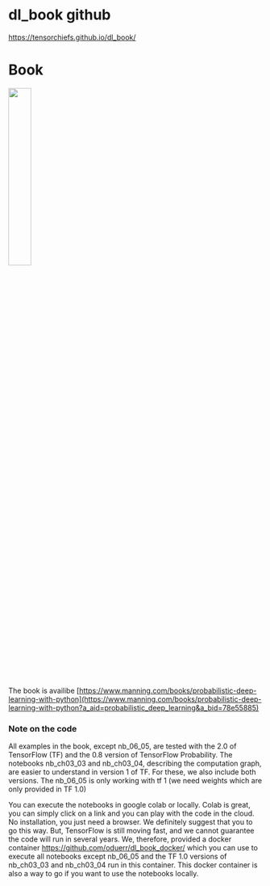 # dl_book github
https://tensorchiefs.github.io/dl_book/

# Book
<a href="https://www.manning.com/books/probabilistic-deep-learning-with-python?a_aid=probabilistic_deep_learning&a_bid=78e55885">
<img src="https://images.manning.com/360/480/resize/book/1/cd737fc-545a-4d76-ac6f-d1b048157dbc/Durr-PDL-HI.png" width="30%">
</a>

The book is availibe [https://www.manning.com/books/probabilistic-deep-learning-with-python](https://www.manning.com/books/probabilistic-deep-learning-with-python?a_aid=probabilistic_deep_learning&a_bid=78e55885)


### Note on the code

All examples in the book, except nb_06_05, are tested with the 2.0 of TensorFlow (TF) and the 0.8 version of TensorFlow Probability. The notebooks nb_ch03_03 and nb_ch03_04, describing the computation graph, are easier to understand in version 1 of TF. For these, we also include both versions. The nb_06_05 is only working with tf 1 (we need weights which are only provided in TF 1.0)  

You can execute the notebooks in google colab or locally. Colab is great, you can simply click on a link and you can play with the code in the cloud. No installation, you just need a browser. We definitely suggest that you to go this way. But, TensorFlow is still moving fast, and we cannot guarantee the code will run in several years. We, therefore, provided a docker container https://github.com/oduerr/dl_book_docker/ which you can use to execute all notebooks except nb_06_05 and the TF 1.0 versions of nb_ch03_03 and nb_ch03_04 run in this container. This docker container is also a way to go if you want to use the notebooks locally.
